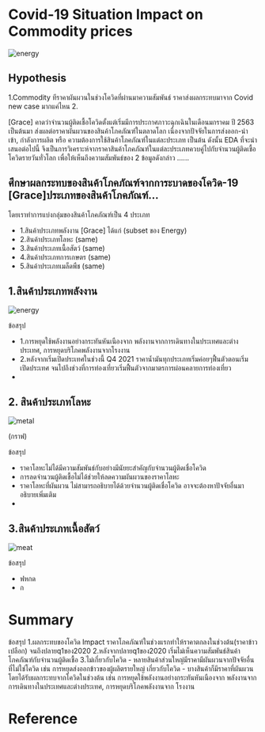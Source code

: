 # Covid-19 Situation Impact on Commodity prices
![energy](https://github.com/bsssgrace/5001-mini-project/assets/114140787/56441409-ee52-470d-a8fa-41b8c24e0c69)

## Hypothesis
1.Commodity ทีราคาผันผวนในช่วงโควิดที่ผ่านมาความสัมพันธ์ ราคาส่งผลกระทบมาจาก Covid new case มากแค่ไหน
2.

[Grace] คาดว่าจำนวนผู้ติดเชื้อโควิดตั้งแต่เริ่มมีการประกาศภาวะฉุกเฉินในเดือนมกราคม ปี 2563 เป็นต้นมา ส่งผลต่อราคาผันผวนของสินค้าโภคภัณฑ์ในตลาดโลก เนื่องจากปัจจัยในการส่งออก-นำเข้า, กำลังการผลิต หรือ ความต้องการใช้สินค้าโภคภัณฑ์ในแต่ละประเภท เป็นต้น
ดังนั้น EDA ที่จะนำเสนอต่อไปนี้ จึงเป็นการวิเคราะห์จากราคาสินค้าโภคภัณฑ์ในแต่ละประเภทควบคู่ไปกับจำนวนผู้ติดเชื้อโควิดรายวันทั่วโลก เพื่อให้เห็นถึงความสัมพันธ์ของ 2 ข้อมูลดังกล่าว ......
  
## ศึกษาผลกระทบของสินค้าโภคภัณฑ์จากการะบาดของโควิด-19 [Grace]ประเภทของสินค้าโภคภัณฑ์...
โดยเราทำการแบ่งกลุ่มของสินค้าโภคภัณฑ์เป็น 4 ประเภท
- 1.สินค้าประเภทพลังงาน [Grace] ได้แก่ (subset ของ Energy)
- 2.สินค้าประเภทโลหะ (same)
- 3.สินค้าประเภทเนื้อสัตว์ (same)
- 4.สินค้าประเภทการเกษตร (same)
- 5.สินค้าประเภทเมล็ดพืช (same)

## 1.สินค้าประเภทพลังงาน

![energy](https://github.com/bsssgrace/5001-mini-project/assets/114140787/56441409-ee52-470d-a8fa-41b8c24e0c69)

  ข้อสรุป
  - 1.การหยุดใช้พลังงานอย่างกระทันหันเนืองจาก พลังงานจากการเดินทางในประเทศและต่างประเทศ, การหยุดบริโภคพลังงานจากโรงงาน
  - 2.หลังจากเริ่มเปิดประเทศในช่วงนี้ Q4 2021 ราคาน้ำมันทุกประเภทเริ่มค่อยๆฟื้นตัวตอนเริ่มเปิดประเทศ จนไปถึงช่วงที่การท่องเที่ยวเริ่มฟื้นตัวจากมาตรการผ่อนคลายการท่องเที่ยว
  - 

## 2. สินค้าประเภทโลหะ
![metal](https://github.com/bsssgrace/5001-mini-project/assets/114140787/cf81e1c7-e15a-4ce3-a478-4cd06623f2f3)

(กราฟ)

  ข้อสรุป
  - ราคาโลหะไม่ได้มีความสัมพันธ์กับอย่างมีนัยยะสำคัญกับจำนวนผู้ติดเชื่อโควิด
  - การลดจำนวนผู้ติดเชื้อไม่ได้ช่วยให้ลดความผันผวนของราคาโลหะ
  - ราคาโลหะที่ผันผวน ไม่สามารถอธิบายได้ด้วยจำนวนผู้ติดเชื่อโควิด อาจจะต้องหาปัจจัยอื่นมาอธิบายเพิ่มเติม
  - 

## 3.สินค้าประเภทเนื้อสัตว์
![meat](https://github.com/bsssgrace/5001-mini-project/assets/114140787/63a1a9f9-f8eb-40a6-889a-1a1d173630ee)


  ข้อสรุป
  - ฟหกด
  - ก

# Summary
ข้อสรุป
1.ผลกระทบของโควิด Impact ราคาโภคภัณฑ์ในช่วงแรกทำให้ราคาตกลงในช่วงต้น(ราคาข้าวเปลือก) จนถึงปลายq1ของ2020
2.หลังจากปลายq1ของ2020 เริ่มไม่เห็นความสัมพันธ์สินค้าโภคภัณฑ์กับจำนวนผู้ติดเชื้อ
3.ไม่เกี่ยวกับโควิด - หลายสินค้าส่วนใหญ่มีราคามีผันผวนจากปัจจัยอื่นที่ไม่ใช่โควิด เช่น การหยุดส่งออกข้าวของผู้ผลิตรายใหญ่ 
  เกี่ยวกับโควิด - บางสินค้าก็มีราคาที่ผันผวนโดยได้รับผลกระทบจากโควิดในช่วงต้น เช่น การหยุดใช้พลังงานอย่างกระทันหันเนืองจาก พลังงานจากการเดินทางในประเทศและต่างประเทศ, การหยุดบริโภคพลังงานจาก 
               โรงงาน 
               
# Reference





